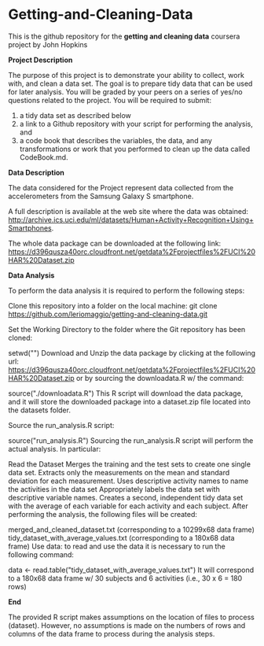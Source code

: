 # Getting-and-Cleaning-Data

This is the github repository for the **getting and cleaning data** coursera project by John Hopkins

**Project Description**

The purpose of this project is to demonstrate your ability to collect, work with, and clean a data set. The goal is to prepare tidy data that can be used for later analysis. You will be graded by your peers on a series of yes/no questions related to the project. You will be required to submit: 
1) a tidy data set as described below
2) a link to a Github repository with your script for performing the analysis, and
3) a code book that describes the variables, the data, and any transformations or work that you performed to clean up the data called CodeBook.md.

**Data Description**

The data considered for the Project represent data collected from the accelerometers from the Samsung Galaxy S smartphone.

A full description is available at the web site where the data was obtained: http://archive.ics.uci.edu/ml/datasets/Human+Activity+Recognition+Using+Smartphones.

The whole data package can be downloaded at the following link: https://d396qusza40orc.cloudfront.net/getdata%2Fprojectfiles%2FUCI%20HAR%20Dataset.zip

**Data Analysis**

To perform the data analysis it is required to perform the following steps:

Clone this repository into a folder on the local machine: git clone https://github.com/leriomaggio/getting-and-cleaning-data.git

Set the Working Directory to the folder where the Git repository has been cloned:

 setwd("<CLONE REPO FOLDER PATH>")
Download and Unzip the data package by clicking at the following url: https://d396qusza40orc.cloudfront.net/getdata%2Fprojectfiles%2FUCI%20HAR%20Dataset.zip or by sourcing the downloadata.R w/ the command:

 source("./downloadata.R")
This R script will download the data package, and it will store the downloaded package into a dataset.zip file located into the datasets folder.

Source the run_analysis.R script:

  source("run_analysis.R")
Sourcing the run_analysis.R script will perform the actual analysis. In particular:

Read the Dataset
Merges the training and the test sets to create one single data set.
Extracts only the measurements on the mean and standard deviation for each measurement.
Uses descriptive activity names to name the activities in the data set
Appropriately labels the data set with descriptive variable names.
Creates a second, independent tidy data set with the average of each variable for each activity and each subject.
After performing the analysis, the following files will be created:

merged_and_cleaned_dataset.txt (corresponding to a 10299x68 data frame)
tidy_dataset_with_average_values.txt (corresponding to a 180x68 data frame)
Use data: to read and use the data it is necessary to run the following command:

  data <- read.table("tidy_dataset_with_average_values.txt")
It will correspond to a 180x68 data frame w/ 30 subjects and 6 activities (i.e., 30 x 6 = 180 rows)

 **End**
          
The provided R script makes assumptions on the location of files to process (dataset). However, no assumptions is made on the numbers of rows and columns of the data frame to process during the analysis steps.
